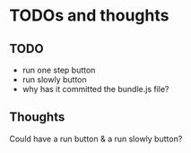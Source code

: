 # TODOs and thoughts

## TODO

* run one step button
* run slowly button
* why has it committed the bundle.js file?

## Thoughts

Could have a run button & a run slowly button?